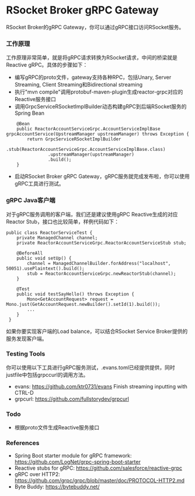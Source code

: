 RSocket Broker gRPC Gateway
===========================
RSocket Broker的gRPC Gateway，你可以通过gRPC接口访问RSocket服务。

### 工作原理

工作原理非常简单，就是将gRPC请求转换为RSocket请求，中间的桥梁就是Reactive gRPC。具体的步骤如下：

* 编写gRPC的proto文件，gateway支持各种RPC，包括Unary, Server Streaming, Client Streaming和Bidirectional streaming
* 执行"mvn compile"调用protobuf-maven-plugin生成reactor-grpc对应的Reactive服务接口
* 调用GrpcServiceRSocketImplBuilder动态构建gRPC到后端RSocket服务的Spring Bean

```
    @Bean
    public ReactorAccountServiceGrpc.AccountServiceImplBase grpcAccountService(UpstreamManager upstreamManager) throws Exception {
        return GrpcServiceRSocketImplBuilder
                .stub(ReactorAccountServiceGrpc.AccountServiceImplBase.class)
                .upstreamManager(upstreamManager)
                .build();
    }
```

* 启动RSocket Broker gRPC Gateway，gRPC服务就完成发布啦，你可以使用gRPC工具进行测试。

### gRPC Java客户端
对于gRPC服务调用的客户端，我们还是建议使用gRPC Reactive生成的对应Reactor Stub，接口也比较简单，样例代码如下：

```
public class ReactorServiceTest {
    private ManagedChannel channel;
    private ReactorAccountServiceGrpc.ReactorAccountServiceStub stub;

    @BeforeAll
    public void setUp() {
        channel = ManagedChannelBuilder.forAddress("localhost", 50051).usePlaintext().build();
        stub = ReactorAccountServiceGrpc.newReactorStub(channel);
    }

    @Test
    public void testSayHello() throws Exception {
        Mono<GetAccountRequest> request = Mono.just(GetAccountRequest.newBuilder().setId(1).build());
        ...
    }
 }
```

如果你要实现客户端的Load balance，可以结合RSocket Service Broker提供的服务发现客户端。

### Testing Tools
你可以使用以下工具进行gRPC服务测试，.evans.toml已经提供提供，同时justfile中包括grpccurl的调用方法。

* evans: https://github.com/ktr0731/evans  Finish streaming inputting with CTRL-D
* grpcurl: https://github.com/fullstorydev/grpcurl

### Todo

* 根据proto文件生成Reactive服务接口

### References

* Spring Boot starter module for gRPC framework: https://github.com/LogNet/grpc-spring-boot-starter
* Reactive stubs for gRPC: https://github.com/salesforce/reactive-grpc
* gRPC over HTTP2: https://github.com/grpc/grpc/blob/master/doc/PROTOCOL-HTTP2.md
* Byte Buddy: https://bytebuddy.net/

